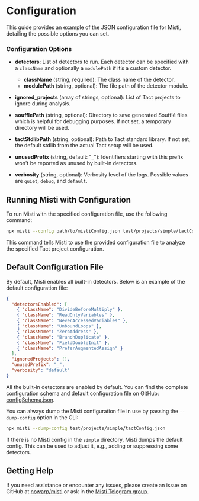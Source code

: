 # Configuration

This guide provides an example of the JSON configuration file for Misti, detailing the possible options you can set.

### Configuration Options

- **detectors**: List of detectors to run. Each detector can be specified with a `className` and optionally a `modulePath` if it’s a custom detector.
  - **className** (string, required): The class name of the detector.
  - **modulePath** (string, optional): The file path of the detector module.

- **ignored_projects** (array of strings, optional): List of Tact projects to ignore during analysis.

- **soufflePath** (string, optional): Directory to save generated Soufflé files which is helpful for debugging purposes. If not set, a temporary directory will be used.

- **tactStdlibPath** (string, optional): Path to Tact standard library. If not set, the default stdlib from the actual Tact setup will be used.

- **unusedPrefix** (string, default: "_"): Identifiers starting with this prefix won't be reported as unused by built-in detectors.

- **verbosity** (string, optional): Verbosity level of the logs. Possible values are `quiet`, `debug`, and `default`.

## Running Misti with Configuration

To run Misti with the specified configuration file, use the following command:

```bash
npx misti --config path/to/mistiConfig.json test/projects/simple/tactConfig.json
```

This command tells Misti to use the provided configuration file to analyze the specified Tact project configuration.

## Default Configuration File

By default, Misti enables all built-in detectors. Below is an example of the default configuration file:

```json
{
  "detectorsEnabled": [
    { "className": "DivideBeforeMultiply" },
    { "className": "ReadOnlyVariables" },
    { "className": "NeverAccessedVariables" },
    { "className": "UnboundLoops" },
    { "className": "ZeroAddress" },
    { "className": "BranchDuplicate" },
    { "className": "FieldDoubleInit" },
    { "className": "PreferAugmentedAssign" }
  ],
  "ignoredProjects": [],
  "unusedPrefix": "_",
  "verbosity": "default"
}
```

All the built-in detectors are enabled by default. You can find the complete configuration schema and default configuration file on GitHub: [configSchema.json](https://github.com/nowarp/misti/blob/master/configSchema.json).

You can always dump the Misti configuration file in use by passing the `--dump-config` option in the CLI:
```bash
npx misti --dump-config test/projects/simple/tactConfig.json
```
If there is no Misti config in the `simple` directory, Misti dumps the default config. This can be used to adjust it, e.g., adding or suppressing some detectors.

## Getting Help

If you need assistance or encounter any issues, please create an issue on GitHub at [nowarp/misti](https://github.com/nowarp/misti/issues) or ask in the [Misti Telegram group](https://t.me/misti_dev).
